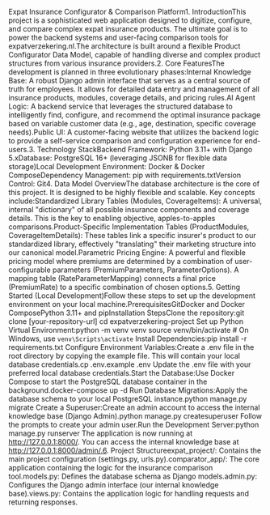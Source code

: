 Expat Insurance Configurator & Comparison Platform1. IntroductionThis project is a sophisticated web application designed to digitize, configure, and compare complex expat insurance products. The ultimate goal is to power the backend systems and user-facing comparison tools for expatverzekering.nl.The architecture is built around a flexible Product Configurator Data Model, capable of handling diverse and complex product structures from various insurance providers.2. Core FeaturesThe development is planned in three evolutionary phases:Internal Knowledge Base: A robust Django admin interface that serves as a central source of truth for employees. It allows for detailed data entry and management of all insurance products, modules, coverage details, and pricing rules.AI Agent Logic: A backend service that leverages the structured database to intelligently find, configure, and recommend the optimal insurance package based on variable customer data (e.g., age, destination, specific coverage needs).Public UI: A customer-facing website that utilizes the backend logic to provide a self-service comparison and configuration experience for end-users.3. Technology StackBackend Framework: Python 3.11+ with Django 5.xDatabase: PostgreSQL 16+ (leveraging JSONB for flexible data storage)Local Development Environment: Docker & Docker ComposeDependency Management: pip with requirements.txtVersion Control: Git4. Data Model OverviewThe database architecture is the core of this project. It is designed to be highly flexible and scalable. Key concepts include:Standardized Library Tables (Modules, CoverageItems): A universal, internal "dictionary" of all possible insurance components and coverage details. This is the key to enabling objective, apples-to-apples comparisons.Product-Specific Implementation Tables (ProductModules, CoverageItemDetails): These tables link a specific insurer's product to our standardized library, effectively "translating" their marketing structure into our canonical model.Parametric Pricing Engine: A powerful and flexible pricing model where premiums are determined by a combination of user-configurable parameters (PremiumParameters, ParameterOptions). A mapping table (RateParameterMapping) connects a final price (PremiumRate) to a specific combination of chosen options.5. Getting Started (Local Development)Follow these steps to set up the development environment on your local machine.PrerequisitesGitDocker and Docker ComposePython 3.11+ and pipInstallation StepsClone the repository:git clone [your-repository-url]
cd expatverzekering-project
Set up Python Virtual Environment:python -m venv venv
source venv/bin/activate  # On Windows, use `venv\Scripts\activate`
Install Dependencies:pip install -r requirements.txt
Configure Environment Variables:Create a .env file in the root directory by copying the example file. This will contain your local database credentials.cp .env.example .env
Update the .env file with your preferred local database credentials.Start the Database:Use Docker Compose to start the PostgreSQL database container in the background.docker-compose up -d
Run Database Migrations:Apply the database schema to your local PostgreSQL instance.python manage.py migrate
Create a Superuser:Create an admin account to access the internal knowledge base (Django Admin).python manage.py createsuperuser
Follow the prompts to create your admin user.Run the Development Server:python manage.py runserver
The application is now running at http://127.0.0.1:8000/. You can access the internal knowledge base at http://127.0.0.1:8000/admin/.6. Project Structureexpat_project/: Contains the main project configuration (settings.py, urls.py).comparator_app/: The core application containing the logic for the insurance comparison tool.models.py: Defines the database schema as Django models.admin.py: Configures the Django admin interface (our internal knowledge base).views.py: Contains the application logic for handling requests and returning responses.
